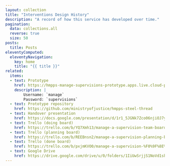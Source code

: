 ```yaml
---
layout: collection
title: "Interventions Design History"
description: "A record of how this service has developed over time."
pagination:
  data: collections.all
  reverse: true
  size: 50
posts:
  title: Posts
eleventyComputed:
  eleventyNavigation:
    key: home
    title: "{{ title }}"
related:
  items:
  - text: Prototype
    href: https://hmpps-manage-supervisions-prototype.apps.live.cloud-platform.service.justice.gov.uk/
    description: |
        Username: `manage`
        Password: `supervisions`
  - text: Prototype repository
    href: https://github.com/ministryofjustice/hmpps-steel-thread
  - text: Handover presentation
    href: https://docs.google.com/presentation/d/1r1_5JGNk7Zco06njiOJ7yXudBrWrjEk2O5xP5qOr6io/
  - text: Trello (doing board)
    href: https://trello.com/b/YQ7Xmh13/manage-a-supervision-team-board
  - text: Trello (planning board)
    href: https://trello.com/b/REEBnsn2/manage-a-supervision-planning-board
  - text: Trello (done board)
    href: https://trello.com/b/pxjmKVO0/manage-a-supervision-%F0%9F%8E%89-board
  - text: Google Drive
    href: https://drive.google.com/drive/u/0/folders/1IiUwSrjjS1NoVd1sk__APQziYrwjBE3F
---
```

